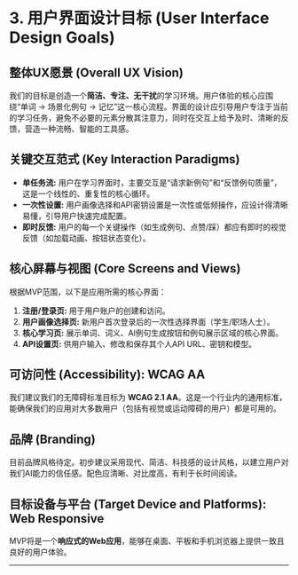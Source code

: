 # 3. 用户界面设计目标 (User Interface Design Goals)

## 整体UX愿景 (Overall UX Vision)

我们的目标是创造一个**简洁、专注、无干扰**的学习环境。用户体验的核心应围绕“单词 -> 场景化例句 -> 记忆”这一核心流程。界面的设计应引导用户专注于当前的学习任务，避免不必要的元素分散其注意力，同时在交互上给予及时、清晰的反馈，营造一种流畅、智能的工具感。

## 关键交互范式 (Key Interaction Paradigms)

* **单任务流:** 用户在学习界面时，主要交互是“请求新例句”和“反馈例句质量”，这是一个线性的、重复性的核心循环。
* **一次性设置:** 用户画像选择和API密钥设置是一次性或低频操作，应设计得清晰易懂，引导用户快速完成配置。
* **即时反馈:** 用户的每一个关键操作（如生成例句、点赞/踩）都应有即时的视觉反馈（如加载动画、按钮状态变化）。

## 核心屏幕与视图 (Core Screens and Views)

根据MVP范围，以下是应用所需的核心界面：
1.  **注册/登录页:** 用于用户账户的创建和访问。
2.  **用户画像选择页:** 新用户首次登录后的一次性选择界面（学生/职场人士）。
3.  **核心学习页:** 展示单词、词义、AI例句生成按钮和例句展示区域的核心界面。
4.  **API设置页:** 供用户输入、修改和保存其个人API URL、密钥和模型。

## 可访问性 (Accessibility): WCAG AA

我们建议我们的无障碍标准目标为 **WCAG 2.1 AA**。这是一个行业内的通用标准，能确保我们的应用对大多数用户（包括有视觉或运动障碍的用户）都是可用的。

## 品牌 (Branding)

目前品牌风格待定。初步建议采用现代、简洁、科技感的设计风格，以建立用户对我们AI能力的信任感。配色应清晰、对比度高，有利于长时间阅读。

## 目标设备与平台 (Target Device and Platforms): Web Responsive

MVP将是一个**响应式的Web应用**，能够在桌面、平板和手机浏览器上提供一致且良好的用户体验。

---